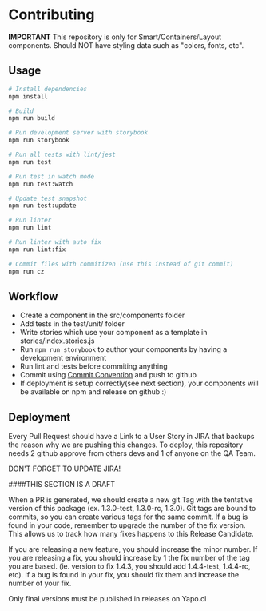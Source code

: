 # Contributing

**IMPORTANT** This repository is only for Smart/Containers/Layout components. Should NOT have styling data such as "colors, fonts, etc".

## Usage

```bash
# Install dependencies
npm install

# Build 
npm run build

# Run development server with storybook
npm run storybook

# Run all tests with lint/jest
npm run test

# Run test in watch mode
npm run test:watch

# Update test snapshot
npm run test:update

# Run linter
npm run lint

# Run linter with auto fix
npm run lint:fix

# Commit files with commitizen (use this instead of git commit)
npm run cz
```
## Workflow

- Create a component in the src/components folder
- Add tests in the test/unit/ folder
- Write stories which use your component as a template in stories/index.stories.js
- Run `npm run storybook` to author your components by having a development environment
- Run lint and tests before commiting anything
- Commit using [Commit Convention](.github/COMMIT_CONVENTION.md) and push to github
- If deployment is setup correctly(see next section), your components will be available on npm and release on github :)

## Deployment

Every Pull Request should have a Link to a User Story in JIRA that backups the reason why we are pushing this changes.
To deploy, this repository needs 2 github approve from others devs and 1 of anyone on the QA Team.

DON'T FORGET TO UPDATE JIRA!

####THIS SECTION IS A DRAFT

When a PR is generated, we should create a new git Tag with the tentative version of this package (ex. 1.3.0-test, 1.3.0-rc, 1.3.0).
Git tags are bound to commits, so you can create various tags for the same commit.
If a bug is found in your code, remember to upgrade the number of the fix version. This allows us to track how many fixes happens to this Release Candidate.

If you are releasing a new feature, you should increase the minor number.
If you are releasing a fix, you should increase by 1 the fix number of the tag you are based. (ie. version to fix 1.4.3, you should add 1.4.4-test, 1.4.4-rc, etc).
If a bug is found in your fix, you should fix them and increase the number of your fix.

Only final versions must be published in releases on Yapo.cl

